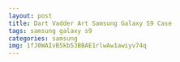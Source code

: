 ```yaml
---
layout: post
title: Dart Vadder Art Samsung Galaxy S9 Case
tags: samsung galaxy s9
categories: samsung
img: 1fJ0WAIvB5kb53BBAE1rlwAw1awiyv74q
---
```

